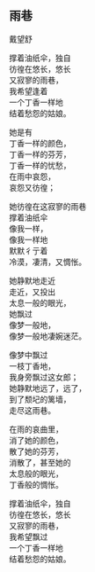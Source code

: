 <link href="../../css/style.css" rel="stylesheet" type="text/css" />

<div class="poetry">

## 雨巷
<span class="r">戴望舒

撑着油纸伞，独自  
彷徨在悠长，悠长  
又寂寥的雨巷，  
我希望逢着  
一个丁香一样地  
结着愁怨的姑娘。 

她是有   
丁香一样的颜色，  
丁香一样的芬芳，   
丁香一样的忧愁，   
在雨中哀怨，   
哀怨又彷徨； 

她彷徨在这寂寥的雨巷  
撑着油纸伞  
像我一样，  
像我一样地  
默默彳亍着  
冷漠，凄清，又惆怅。 

她静默地走近  
走近，又投出  
太息一般的眼光，  
她飘过  
像梦一般地，  
像梦一般地凄婉迷茫。 

像梦中飘过  
一枝丁香地，  
我身旁飘过这女郎；  
她静默地远了，远了，  
到了颓圮的篱墙，  
走尽这雨巷。 

在雨的哀曲里，  
消了她的颜色，  
散了她的芬芳，  
消散了，甚至她的  
太息般的眼光，  
丁香般的惆怅。 

撑着油纸伞，独自  
彷徨在悠长，悠长  
又寂寥的雨巷，  
我希望飘过  
一个丁香一样地  
结着愁怨的姑娘。 

